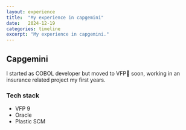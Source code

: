 ```yaml
---
layout: experience
title:  "My experience in capgemini"
date:   2024-12-19
categories: timeline
excerpt: "My experience in capgemini."
---
```


## Capgemini

I started as COBOL developer but moved to VFP🦊 soon, working in an insurance related project my first years.

### Tech stack
- VFP 9
- Oracle
- Plastic SCM
